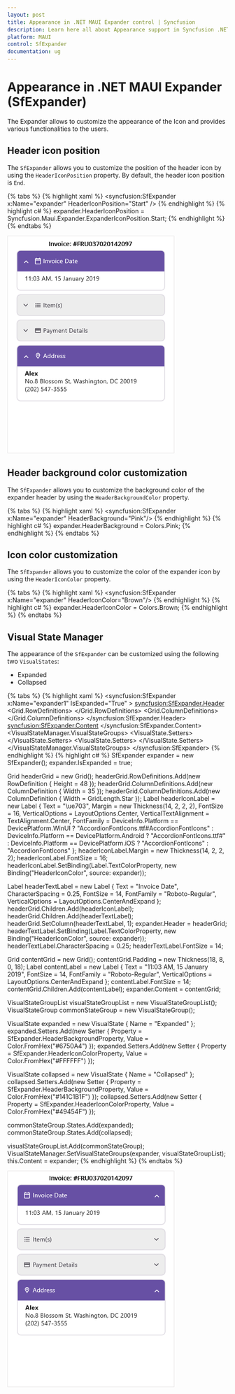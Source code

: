 ```yaml
---
layout: post
title: Appearance in .NET MAUI Expander control | Syncfusion
description: Learn here all about Appearance support in Syncfusion .NET MAUI Expander (SfExpander) control and more.
platform: MAUI
control: SfExpander
documentation: ug
---
```


# Appearance in .NET MAUI Expander (SfExpander)

The Expander allows to customize the appearance of the Icon and provides various functionalities to the users.

## Header icon position 

The `SfExpander` allows you to customize the position of the header icon by using the `HeaderIconPosition` property. By default, the header icon position is `End`. 

{% tabs %}
{% highlight xaml %}
    <syncfusion:SfExpander x:Name="expander" HeaderIconPosition="Start" />
{% endhighlight %}
{% highlight c# %}
    expander.HeaderIconPosition = Syncfusion.Maui.Expander.ExpanderIconPosition.Start;
{% endhighlight %}
{% endtabs %}

![.NET MAUI Expander with HeaderIconPosition Start](Images/appearance/maui-expander-with-headericonposition.png)

## Header background color customization

The `SfExpander` allows you to customize the background color of the expander header by using the `HeaderBackgroundColor` property.

{% tabs %}
{% highlight xaml %}
    <syncfusion:SfExpander x:Name="expander" HeaderBackground="Pink"/>
{% endhighlight %}
{% highlight c# %}
    expander.HeaderBackground = Colors.Pink;
{% endhighlight %}
{% endtabs %}

## Icon color customization

The `SfExpander` allows you to customize the color of the expander icon by using the `HeaderIconColor` property.

{% tabs %}
{% highlight xaml %}
    <syncfusion:SfExpander x:Name="expander" HeaderIconColor="Brown"/>
{% endhighlight %}
{% highlight c# %}
    expander.HeaderIconColor = Colors.Brown;
{% endhighlight %}
{% endtabs %}

## Visual State Manager

The appearance of the `SfExpander` can be customized using the following two `VisualStates`:

* Expanded
* Collapsed

{% tabs %}
{% highlight xaml %}
<syncfusion:SfExpander x:Name="expander1" IsExpanded="True" >
    <syncfusion:SfExpander.Header>
        <Grid >
            <Grid.RowDefinitions>
                <RowDefinition Height="48"/>
            </Grid.RowDefinitions>
            <Grid.ColumnDefinitions>
                <ColumnDefinition Width="35"/>
                <ColumnDefinition Width="*"/>
            </Grid.ColumnDefinitions>
            <Label Text="&#xe703;" FontSize="16" Margin="14,2,2,2"
                                    TextColor="{Binding Path=HeaderIconColor,Source={x:Reference expander1}}"
                                    FontFamily='{OnPlatform Android=AccordionFontIcons.ttf#,WinUI=AccordionFontIcons.ttf#AccordionFontIcons,MacCatalyst=AccordionFontIcons,iOS=AccordionFontIcons}'
                                    VerticalOptions="Center" VerticalTextAlignment="Center"/>
            <Label CharacterSpacing="0.25" TextColor="{Binding Path=HeaderIconColor,Source={x:Reference expander1}}" FontFamily="Roboto-Regular"  Text="Invoice Date" FontSize="14" Grid.Column="1" VerticalOptions="CenterAndExpand"/>
            </Grid>
    </syncfusion:SfExpander.Header>
    <syncfusion:SfExpander.Content>
        <Grid Padding="18,8,0,18" >
            <Label CharacterSpacing="0.25" FontFamily="Roboto-Regular"  Text="11:03 AM, 15 January 2019" FontSize="14" VerticalOptions="CenterAndExpand"/>
        </Grid>
    </syncfusion:SfExpander.Content>
    <VisualStateManager.VisualStateGroups>
        <VisualStateGroupList>
            <VisualStateGroup>
                <VisualState Name="Expanded">
                    <VisualState.Setters>
                            <Setter Property="HeaderBackground" Value="#6750A4"/>
                            <Setter Property="HeaderIconColor" Value="#FFFFFF"/>
                        </VisualState.Setters>
                </VisualState>
                <VisualState Name="Collapsed">
                    <VisualState.Setters>
                            <Setter Property="HeaderBackground" Value="#141C1B1F"/>
                            <Setter Property="HeaderIconColor" Value="#49454F"/>
                        </VisualState.Setters>
                </VisualState>
            </VisualStateGroup>
        </VisualStateGroupList>
    </VisualStateManager.VisualStateGroups>
</syncfusion:SfExpander>
{% endhighlight %}
{% highlight c# %}
SfExpander expander = new SfExpander();
expander.IsExpanded = true;

Grid headerGrid = new Grid();
headerGrid.RowDefinitions.Add(new RowDefinition { Height = 48 });
headerGrid.ColumnDefinitions.Add(new ColumnDefinition { Width = 35 });
headerGrid.ColumnDefinitions.Add(new ColumnDefinition { Width = GridLength.Star });
Label headerIconLabel = new Label { Text = "\ue703", Margin = new Thickness(14, 2, 2, 2), FontSize = 16, VerticalOptions = LayoutOptions.Center, VerticalTextAlignment = TextAlignment.Center, FontFamily = DeviceInfo.Platform == DevicePlatform.WinUI ? "AccordionFontIcons.ttf#AccordionFontIcons" : DeviceInfo.Platform == DevicePlatform.Android ? "AccordionFontIcons.ttf#" : DeviceInfo.Platform == DevicePlatform.iOS ? "AccordionFontIcons" : "AccordionFontIcons" };
headerIconLabel.Margin = new Thickness(14, 2, 2, 2);
headerIconLabel.FontSize = 16;
headerIconLabel.SetBinding(Label.TextColorProperty, new Binding("HeaderIconColor", source: expander));

Label headerTextLabel = new Label { Text = "Invoice Date", CharacterSpacing = 0.25, FontSize = 14, FontFamily = "Roboto-Regular", VerticalOptions = LayoutOptions.CenterAndExpand };
headerGrid.Children.Add(headerIconLabel);
headerGrid.Children.Add(headerTextLabel);
headerGrid.SetColumn(headerTextLabel, 1);
expander.Header = headerGrid;
headerTextLabel.SetBinding(Label.TextColorProperty, new Binding("HeaderIconColor", source: expander));
headerTextLabel.CharacterSpacing = 0.25;
headerTextLabel.FontSize = 14;

Grid contentGrid = new Grid();
contentGrid.Padding = new Thickness(18, 8, 0, 18);
Label contentLabel = new Label { Text = "11:03 AM, 15 January 2019", FontSize = 14, FontFamily = "Roboto-Regular", VerticalOptions = LayoutOptions.CenterAndExpand };
contentLabel.FontSize = 14;
contentGrid.Children.Add(contentLabel);
expander.Content = contentGrid;

VisualStateGroupList visualStateGroupList = new VisualStateGroupList();
VisualStateGroup commonStateGroup = new VisualStateGroup();

VisualState expanded = new VisualState
{
    Name = "Expanded"
};
expanded.Setters.Add(new Setter { Property = SfExpander.HeaderBackgroundProperty, Value = Color.FromHex("#6750A4") });
expanded.Setters.Add(new Setter { Property = SfExpander.HeaderIconColorProperty, Value = Color.FromHex("#FFFFFF") });

VisualState collapsed = new VisualState
{
    Name = "Collapsed"
};
collapsed.Setters.Add(new Setter { Property = SfExpander.HeaderBackgroundProperty, Value = Color.FromHex("#141C1B1F") });
collapsed.Setters.Add(new Setter { Property = SfExpander.HeaderIconColorProperty, Value = Color.FromHex("#49454F") });

commonStateGroup.States.Add(expanded);
commonStateGroup.States.Add(collapsed);

visualStateGroupList.Add(commonStateGroup);
VisualStateManager.SetVisualStateGroups(expander, visualStateGroupList);
this.Content = expander;
{% endhighlight %}
{% endtabs %}

![.NET MAUI Expander with VSM](Images/appearance/maui-expander-with-vsm.png)

